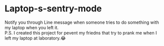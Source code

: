 # Laptop-s-sentry-mode
Notify you through Line message when someone tries to do something with my laptop when you left it.
<br>P.S. I created this project for pevent my friedns that try to prank me when I left my laptop at laboratory.😂
